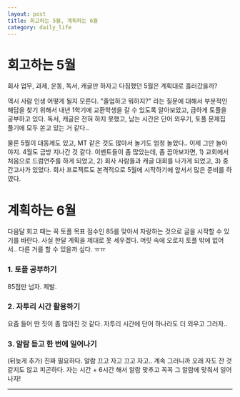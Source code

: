 ```yaml
---
layout: post
title: 회고하는 5월, 계획하는 6월
category: daily_life
---
```


# 회고하는 5월

회사 업무, 과제, 운동, 독서, 캐글만 하자고 다짐했던 5월은 계획대로 흘러갔을까?

역시 사람 인생 어떻게 될지 모른다. "졸업하고 뭐하지?" 라는 질문에 대해서 부분적인 해답을 찾기 위해서 내년 1학기에 교환학생을 갈 수 있도록 알아보았고, 급하게 토플을 공부하고 있다. 독서, 캐글은 전혀 하지 못했고, 남는 시간은 단어 외우기, 토플 문제집 풀기에 모두 쏟고 있는 거 같다..

물론 5월이 대동제도 있고, MT 같은 것도 많아서 놀기도 엄청 놀았다.. 이제 그만 놀아야지.
4월도 금방 지나간 것 같다. 이벤트들이 좀 많았는데, 좀 꼽아보자면, 1) 교회에서 처음으로 드럼연주를 하게 되었고, 2) 회사 사람들과 캐글 대회를 나가게 되었고, 3) 중간고사가 있었다. 회사 프로젝트도 본격적으로 5월에 시작하기에 앞서서 많은 준비를 하였다.

# 계획하는 6월

다음달 회고 때는 꼭 토플 목표 점수인 85를 맞아서 자랑하는 것으로 글을 시작할 수 있기를 바란다. 사실 한달 계획을 제대로 못 세우겠다. 머릿 속에 오로지 토플 밖에 없어서.. 다른 거를 할 수 있을까 싶다. ㅠㅠ

### 1. 토플 공부하기

85점만 넘자. 제발. 

### 2. 자투리 시간 활용하기

요즘 들어 딴 짓이 좀 많아진 것 같다. 자투리 시간에 단어 하나라도 더 외우고 그러자.. 

### 3. 알람 듣고 한 번에 일어나기

(뒤늦게 추가) 진짜 필요하다. 알람 끄고 자고 끄고 자고.. 계속 그러니까 오래 자도 잔 것 같지도 않고 피곤하다. 자는 시간 + 6시간 해서 알람 맞추고 꼭꼭 그 알람에 맞춰서 일어나자!

- - -